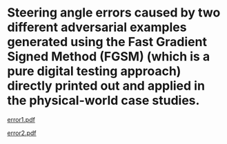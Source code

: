 
# Steering angle errors caused by two different adversarial examples generated using the Fast Gradient Signed Method (FGSM) (which is a pure digital testing approach) directly printed out and applied in the physical-world case studies.

[error1.pdf](error1.pdf)

[error2.pdf](error2.pdf)
